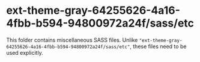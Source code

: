 # ext-theme-gray-64255626-4a16-4fbb-b594-94800972a24f/sass/etc

This folder contains miscellaneous SASS files. Unlike `"ext-theme-gray-64255626-4a16-4fbb-b594-94800972a24f/sass/etc"`, these files
need to be used explicitly.
